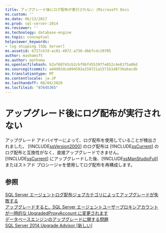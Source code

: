 ```yaml
---
title: アップグレード後にログ配布が実行されない |Microsoft Docs
ms.custom: ''
ms.date: 06/13/2017
ms.prod: sql-server-2014
ms.reviewer: ''
ms.technology: database-engine
ms.topic: conceptual
helpviewer_keywords:
- log shipping [SQL Server]
ms.assetid: 6727cb7d-ac01-4972-a730-dbb7cdc29705
author: mashamsft
ms.author: mathoma
ms.openlocfilehash: b2af60743cb2cbf9bf455397fe052c4e81f5a06d
ms.sourcegitcommit: ad4d92dce894592a259721a1571b1d8736abacdb
ms.translationtype: MT
ms.contentlocale: ja-JP
ms.lasthandoff: 08/04/2020
ms.locfileid: "87645365"
---
```

# <a name="log-shipping-will-not-run-after-upgrading"></a>アップグレード後にログ配布が実行されない
  アップグレード アドバイザーによって、ログ配布を使用していることが検出されました。 [!INCLUDE[ssVersion2000](../../includes/ssversion2000-md.md)] のログ配布は [!INCLUDE[ssCurrent](../../includes/sscurrent-md.md)] のログ配布と互換性がなく、直接アップグレードできません。 [!INCLUDE[ssCurrent](../../includes/sscurrent-md.md)] にアップグレードした後、[!INCLUDE[ssManStudioFull](../../includes/ssmanstudiofull-md.md)] またはストアド プロシージャを使用してログ配布を再構成します。  
  
## <a name="see-also"></a>参照  
 [SQL Server エージェントログ配布ジョブカテゴリによってアップグレードが失敗する](../../../2014/sql-server/install/sql-server-agent-log-shipping-job-category-causes-upgrade-to-fail.md)   
 [アップグレードすると、SQL Server エージェントユーザープロキシアカウントが一時的な UpgradedProxyAccount に変更されます](../../../2014/sql-server/install/upgrading-changes-sql-server-agent-user-proxy-account-to-temporary-account.md)   
 [データベースエンジンのアップグレードに関する問題](../../../2014/sql-server/install/database-engine-upgrade-issues.md)   
 [SQL Server 2014 Upgrade Advisor &#91;新しい&#93;](sql-server-2014-upgrade-advisor.md)  
  
  
